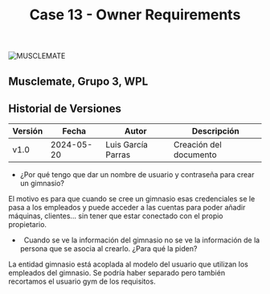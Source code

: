 ﻿---
title: Case 13 - Owner Requirements
---
![MUSCLEMATE](logo.png)

## Musclemate, Grupo 3, WPL

## Historial de Versiones
| Versión | Fecha      | Autor          | Descripción                  |
| ------- | ---------- | -------------- | ---------------------------- |
| v1.0    | 2024-05-20 | Luis García Parras | Creación del documento   |

- ¿Por qué tengo que dar un nombre de usuario y contraseña para crear un gimnasio?

El motivo es para que cuando se cree un gimnasio esas credenciales se le pasa a los empleados y puede acceder a las cuentas para poder añadir máquinas, clientes… sin tener que estar conectado con el propio propietario.

- ` `Cuando se ve la información del gimnasio no se ve la información de la persona que se asocia al crearlo. ¿Para qué la piden?

La entidad gimnasio está acoplada al modelo del usuario  que utilizan los empleados del gimnasio. Se podría haber separado pero también recortamos el usuario gym de los requisitos.
